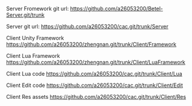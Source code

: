 ﻿Server Fromework git url:
https://github.com/a26053200/Betel-Server.git/trunk

Server git url:
https://github.com/a26053200/cac.git/trunk/Server

Client Unity Framework
https://github.com/a26053200/zhengnan.git/trunk/Client/Framework

Client Lua Framework
https://github.com/a26053200/zhengnan.git/trunk/Client/LuaFramework

Client Lua code
https://github.com/a26053200/cac.git/trunk/Client/Lua

Client Edit code
https://github.com/a26053200/cac.git/trunk/Client/Edit

Client Res assets
https://github.com/a26053200/cac.git/trunk/Client/Res
